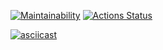 [![Maintainability](https://api.codeclimate.com/v1/badges/a99a88d28ad37a79dbf6/maintainability)](https://codeclimate.com/github/codeclimate/codeclimate/maintainability)
[![Actions Status](https://github.com/MukhammedDinaev/python-project-lvl1/workflows/hexlet-check/badge.svg)](https://github.com/MukhammedDinaev/python-project-lvl1/actions)

[![asciicast](https://asciinema.org/a/BB5E5u91ae6OXQ8OCE3jkA8gJ.svg)](https://asciinema.org/a/BB5E5u91ae6OXQ8OCE3jkA8gJ)
